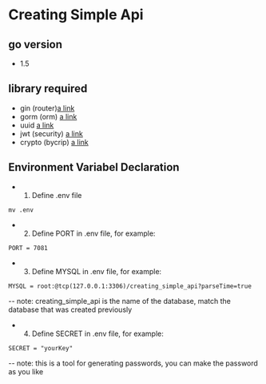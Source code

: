 # Creating Simple Api
## go version
- 1.5
## library required
- gin (router)[a link](https://github.com/gin-gonic/gin)
- gorm (orm)  [a link](https://github.com/jinzhu/gorm)
- uuid [a link](github.com/google/uuid)
- jwt (security) [a link](https://github.com/google/uuid)
- crypto (bycrip) [a link](https://golang.org/x/crypto)
## Environment Variabel Declaration
- 1. Define .env file
```env
mv .env
```
- 2. Define PORT in .env file, for example:
```port
PORT = 7081
```
- 3. Define MYSQL in .env file, for example:
```mysql
MYSQL = root:@tcp(127.0.0.1:3306)/creating_simple_api?parseTime=true
```
-- note: creating_simple_api is the name of the database, match the database that was created previously
- 4. Define SECRET in .env file, for example:
```secret
SECRET = "yourKey"
```
-- note: this is a tool for generating passwords, you can make the password as you like
